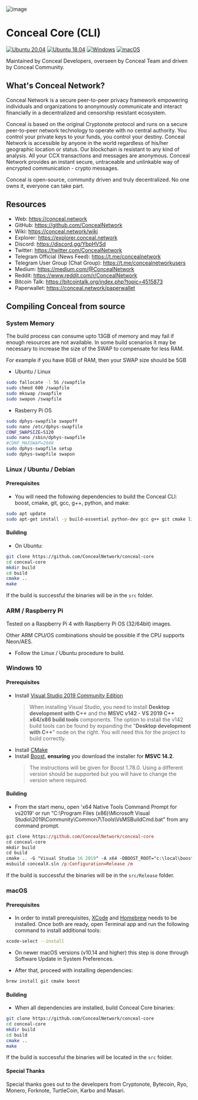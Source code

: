 ![image](https://github.com/ConcealNetwork/conceal-imagery/blob/master/logos/splash.png)

# Conceal Core (CLI)

[![Ubuntu 20.04](https://github.com/ConcealNetwork/conceal-core/actions/workflows/ubuntu20.yml/badge.svg)](https://github.com/ConcealNetwork/conceal-core/actions/workflows/ubuntu20.yml)
[![Ubuntu 18.04](https://github.com/ConcealNetwork/conceal-core/actions/workflows/ubuntu18.yml/badge.svg)](https://github.com/ConcealNetwork/conceal-core/actions/workflows/ubuntu18.yml)
[![Windows](https://github.com/ConcealNetwork/conceal-core/actions/workflows/windows.yml/badge.svg)](https://github.com/ConcealNetwork/conceal-core/actions/workflows/windows.yml)
[![macOS](https://github.com/ConcealNetwork/conceal-core/actions/workflows/macOS.yml/badge.svg)](https://github.com/ConcealNetwork/conceal-core/actions/workflows/macOS.yml)

Maintained by Conceal Developers, overseen by Conceal Team and driven by Conceal Community.

## What's Conceal Network?

Conceal Network is a secure peer-to-peer privacy framework empowering individuals and organizations to anonymously communicate and interact financially in a decentralized and censorship resistant ecosystem.

Conceal is based on the original Cryptonote protocol and runs on a secure peer-to-peer network technology to operate with no central authority. You control your private keys to your funds, you control your destiny. Conceal Network is accessible by anyone in the world regardless of his/her geographic location or status. Our blockchain is resistant to any kind of analysis. All your CCX transactions and messages are anonymous. Conceal Network provides an instant secure, untraceable and unlinkable way of encrypted communication - crypto messages.

Conceal is open-source, community driven and truly decentralized. No one owns it, everyone can take part.

## Resources

-   Web: <https://conceal.network>
-   GitHub: <https://github.com/ConcealNetwork>
-   Wiki: <https://conceal.network/wiki>
-   Explorer: <https://explorer.conceal.network>
-   Discord: <https://discord.gg/YbpHVSd>
-   Twitter: <https://twitter.com/ConcealNetwork>
-   Telegram Official (News Feed): <https://t.me/concealnetwork>
-   Telegram User Group (Chat Group): <https://t.me/concealnetworkusers>
-   Medium: <https://medium.com/@ConcealNetwork>
-   Reddit: <https://www.reddit.com/r/ConcealNetwork>
-   Bitcoin Talk: <https://bitcointalk.org/index.php?topic=4515873>
-   Paperwallet: <https://conceal.network/paperwallet>

## Compiling Conceal from source

### System Memory

The build process can consume upto 13GB of memory and may fail if enough resources are not available.
In some build scenarios it may be necessary to increase the size of the SWAP to compensate for less RAM.

For example if you have 8GB of RAM, then your SWAP size should be 5GB

-   Ubuntu / Linux

```bash
sudo fallocate -l 5G /swapfile
sudo chmod 600 /swapfile
sudo mkswap /swapfile
sudo swapon /swapfile
```

-   Rasberry Pi OS

```bash
sudo dphys-swapfile swapoff
sudo nano /etc/dphys-swapfile
CONF_SWAPSIZE=5120
sudo nano /sbin/dphys-swapfile
#CONF_MAXSWAP=2048
sudo dphys-swapfile setup
sudo dphys-swapfile swapon
```

### Linux / Ubuntu / Debian

#### Prerequisites

-   You will need the following dependencies to build the Conceal CLI: boost, cmake, git, gcc, g++, python, and make:

```bash
sudo apt update
sudo apt-get install -y build-essential python-dev gcc g++ git cmake libboost-all-dev
```

#### Building

-   On Ubuntu:

```bash
git clone https://github.com/ConcealNetwork/conceal-core
cd conceal-core
mkdir build
cd build
cmake ..
make
```

If the build is successful the binaries will be in the `src` folder.

### ARM / Raspberry Pi

Tested on a Raspberry Pi 4 with Raspberry Pi OS (32/64bit) images.

Other ARM CPU/OS combinations should be possible if the CPU supports Neon/AES.

-   Follow the Linux / Ubuntu procedure to build.

### Windows 10

#### Prerequisites

-   Install [Visual Studio 2019 Community Edition](https://visualstudio.microsoft.com/thank-you-downloading-visual-studio/?sku=Community&rel=16)
    > When installing Visual Studio, you need to install **Desktop development with C++** and the **MSVC v142 - VS 2019 C++ x64/x86 build tools** components. The option to install the v142 build tools can be found by expanding the "**Desktop development with C++**" node on the right. You will need this for the project to build correctly.
-   Install [CMake](https://cmake.org/download/)
-   Install [Boost](https://sourceforge.net/projects/boost/files/boost-binaries/1.78.0/boost_1_78_0-msvc-14.2-64.exe/download), **ensuring** you download the installer for **MSVC 14.2**. 
    > The instructions will be given for Boost 1.78.0. Using a different version should be supported but you will have to change the version where required.

#### Building

-   From the start menu, open 'x64 Native Tools Command Prompt for vs2019' or run "C:\\Program Files (x86)\\Microsoft Visual Studio\\2019\\Community\\Common7\\Tools\\VsMSBuildCmd.bat" from any command prompt.

```ps
git clone https://github.com/ConcealNetwork/conceal-core
cd conceal-core
mkdir build
cd build
cmake .. -G "Visual Studio 16 2019" -A x64 -DBOOST_ROOT="c:\local\boost_1_78_0"
msbuild concealX.sln /p:Configuration=Release /m
```

If the build is successful the binaries will be in the `src/Release` folder.

### macOS

#### Prerequisites

-   In order to install prerequisites, [XCode](https://developer.apple.com/xcode/) and [Homebrew](https://brew.sh/) needs to be installed.
    Once both are ready, open Terminal app and run the following command to install additional tools:

```bash
xcode-select --install
```

-   On newer macOS versions (v10.14 and higher) this step is done through Software Update in System Preferences.

-   After that, proceed with installing dependencies:

```bash
brew install git cmake boost
```

#### Building

-   When all dependencies are installed, build Conceal Core binaries:

```bash
git clone https://github.com/ConcealNetwork/conceal-core
cd conceal-core
mkdir build
cd build
cmake ..
make
```

If the build is successful the binaries will be located in the `src` folder.

#### Special Thanks

Special thanks goes out to the developers from Cryptonote, Bytecoin, Ryo, Monero, Forknote, TurtleCoin, Karbo and Masari.
